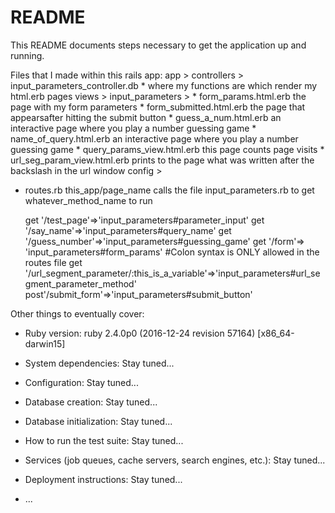 # README

This README documents steps necessary to get the
application up and running.

Files that I made within this rails app:
app >
  controllers >
    input_parameters_controller.db
      * where my functions are which render my html.erb pages
  views >
    input_parameters >
      * form_params.html.erb
          the page with my form parameters
      * form_submitted.html.erb
          the page that appearsafter hitting the submit button
      * guess_a_num.html.erb
          an interactive page where you play a number guessing game
      * name_of_query.html.erb
          an interactive page where you play a number guessing game
      * query_params_view.html.erb
          this page counts page visits
      * url_seg_param_view.html.erb
          prints to the page what was written after the backslash in the url window
config >
  * routes.rb
      this_app/page_name calls the file input_parameters.rb to get whatever_method_name to run

      get '/test_page'=>'input_parameters#parameter_input'
      get '/say_name'=>'input_parameters#query_name'
      get '/guess_number'=>'input_parameters#guessing_game'
      get '/form'=> 'input_parameters#form_params'
      #Colon syntax is ONLY allowed in the routes file
      get '/url_segment_parameter/:this_is_a_variable'=>'input_parameters#url_segment_parameter_method'
      post'/submit_form'=>'input_parameters#submit_button'

Other things to eventually cover:

* Ruby version: ruby 2.4.0p0 (2016-12-24 revision 57164) [x86_64-darwin15]

* System dependencies: Stay tuned...

* Configuration: Stay tuned...

* Database creation: Stay tuned...

* Database initialization: Stay tuned...

* How to run the test suite: Stay tuned...

* Services (job queues, cache servers, search engines, etc.): Stay tuned...

* Deployment instructions: Stay tuned...

* ...

